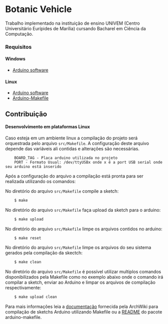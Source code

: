# Botanic Vehicle

Trabalho implementado na instituição de ensino UNIVEM (Centro Universitário Eurípides de Marília) cursando Bacharel em Ciência da Computação.

### Requisitos

#### Windows 
 - [Arduino software](https://www.arduino.cc/en/Guide/Windows)

#### Linux 
 - [Arduino software](https://www.arduino.cc/en/Guide/Linux)
 - [Arduino-Makefile](https://github.com/sudar/Arduino-Makefile)

## Contribuição

#### Desenvolvimento em plataformas Linux 

Caso esteja em um ambiente linux a compilação do projeto será orquestrada pelo arquivo `src/Makefile`.
A configuração deste arquivo depende das variáveis ali contidas e alterações são necessárias.

```make 
	BOARD_TAG - Placa arduino utilizada no projeto
	PORT - Formato Usual: /dev/ttyUSBx onde x é a port USB serial onde seu arduino está inserido
```

Após a configuração do arquivo a compilação está pronta para ser realizada utilizando os comandos: 

No diretório do arquivo `src/Makefile` compile a sketch:

```sh
	$ make
```

No diretório do arquivo `src/Makefile` faça upload da sketch para o arduino: 

```sh
	$ make upload
```

No diretório do arquivo `src/Makefile` limpe os arquivos contidos no arduino: 

```sh
	$ make reset
```

No diretório do arquivo `src/Makefile` limpe os arquivos do seu sistema gerados pela compilação da skectch: 

```sh 
	$ make clean
```

No diretório do arquivo `src/Makefile` é possível utilizar multiplos comandos disponibilizados pela Makefile como no exemplo abaixo onde
o comando irá compilar a sketch, enviar ao Arduino e limpar os arquivos de compilação respectivamente: 

```sh
	$ make upload clean
```

Para mais informações leia a [documentação](https://wiki.archlinux.org/index.php/Arduino#Makefile) fornecida pela ArchWiki para compilação de sketchs Arduino utilizando Makefile ou a [README](https://github.com/sudar/Arduino-Makefile/blob/master/README.md) do pacote arduino-makefile.
